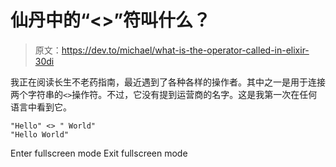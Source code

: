 # 仙丹中的“<>”符叫什么？

> 原文：<https://dev.to/michael/what-is-the-operator-called-in-elixir-30di>

我正在阅读长生不老药指南，最近遇到了各种各样的操作者。其中之一是用于连接两个字符串的`<>`操作符。不过，它没有提到运营商的名字。这是我第一次在任何语言中看到它。

```
"Hello" <> " World"
"Hello World" 
```

Enter fullscreen mode Exit fullscreen mode